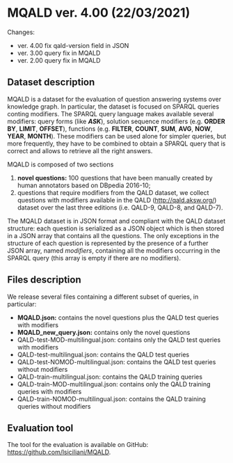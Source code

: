 MQALD ver. 4.00 (22/03/2021)
================================

Changes:

* ver. 4.00 fix qald-version field in JSON
* ver. 3.00 query fix in MQALD
* ver. 2.00 query fix in MQALD

Dataset description
----------------------

MQALD is a dataset for the evaluation of question answering systems over knowledge graph.
In particular, the dataset is focused on SPARQL queries conting modifiers.
The SPARQL query language makes available several modifiers: query forms (like ***ASK***), solution sequence modifiers (e.g. **ORDER BY**, **LIMIT**, **OFFSET**), functions (e.g. **FILTER**, **COUNT**, **SUM**, **AVG**, **NOW**, **YEAR**, **MONTH**).
These modifiers can be used alone for simpler queries, but more frequently, they have to be combined to obtain a SPARQL query that is correct and allows to retrieve all the right answers.

MQALD is composed of two sections

1. **novel questions:** 100 questions that have been manually created by human annotators based on DBpedia 2016-10;
2. questions that require modifiers from the QALD dataset, we collect questions with modifiers available in the QALD (http://qald.aksw.org/) dataset over the last three editions (i.e. QALD-9, QALD-8, and QALD-7).

The MQALD dataset is in JSON format and compliant with the QALD dataset structure: each question is serialized as a JSON object which is then stored in a JSON array that contains all the questions.
The only exceptions in the structure of each question is represented by the presence of a further JSON array, named *modifiers*, containing all the modifiers occurring in the SPARQL query (this array is empty if there are no modifiers).

Files description
---------------------

We release several files containing a different subset of queries, in particular:

* **MQALD.json:** contains the novel questions plus the QALD test queries with modifiers
* **MQALD_new_query.json:** contains only the novel questions
* QALD-test-MOD-multilingual.json: contains only the QALD test queries with modifiers
* QALD-test-multilingual.json: contains the QALD test queries
* QALD-test-NOMOD-multilingual.json: contains the QALD test queries without modifiers
* QALD-train-multilingual.json: contains the QALD training queries
* QALD-train-MOD-multilingual.json: contains only the QALD training queries with modifiers
* QALD-train-NOMOD-multilingual.json: contains the QALD training queries without modifiers

Evaluation tool
-------------------

The tool for the evaluation is available on GitHub: https://github.com/lsiciliani/MQALD.
